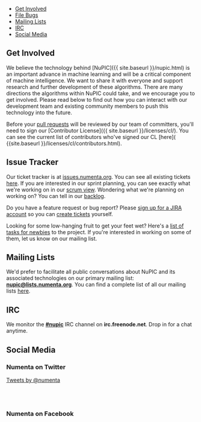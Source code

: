 <section>
    <nav class="toc">
        <ul>
            <li><a href="#get_involved">Get Involved</a></li>
            <li><a href="#issue_tracker">File Bugs</a></li>
            <li><a href="#mailing_lists">Mailing Lists</a></li>
            <li><a href="#irc">IRC</a></li>
            <li><a href="#social_media">Social Media</a></li>
        </ul>
    </nav>
</section>

## Get Involved

We believe the technology behind [NuPIC]({{ site.baseurl }}/nupic.html) is an important advance in machine learning and will be a critical component of machine intelligence.  We want to share it with everyone and support research and further development of these algorithms. There are many directions the algorithms within NuPIC could take, and we encourage you to get involved. Please read below to find out how you can interact with our development team and existing community members to push this technology into the future.

Before your [pull requests](https://help.github.com/articles/using-pull-requests) will be reviewed by our team of committers, you'll need to sign our [Contributor License]({{ site.baseurl }}/licenses/cl/). You can see the current list of contributors who've signed our CL [here]( {{site.baseurl }}/licenses/cl/contributors.html).

## Issue Tracker

Our ticket tracker is at [issues.numenta.org](https://issues.numenta.org). You can see all existing tickets [here](https://issues.numenta.org/browse/NPC). If you are interested in our sprint planning, you can see exactly what we're working on in our [scrum view](https://issues.numenta.org/secure/RapidBoard.jspa?rapidView=2). Wondering what we're planning on working on? You can tell in our [backlog](https://issues.numenta.org/secure/RapidBoard.jspa?rapidView=2&view=planning).

Do you have a feature request or bug report? Please [sign up for a JIRA account](https://issues.numenta.org/secure/Signup!default.jspa) so you can [create tickets](https://issues.numenta.org/secure/CreateIssue!default.jspa) yourself.

Looking for some low-hanging fruit to get your feet wet? Here's a [list of tasks for newbies](https://issues.numenta.org/issues/?jql=labels%20%3D%20newbie) to the project. If you're interested in working on some of them, let us know on our mailing list.

## Mailing Lists

We'd prefer to facilitate all public conversations about NuPIC and its associated technologies on our primary mailing list: __[nupic@lists.numenta.org](http://lists.numenta.org/mailman/listinfo/nupic_lists.numenta.org)__. You can find a complete list of all our mailing lists [here](http://lists.numenta.org/mailman/listinfo).

## IRC

We monitor the **<a href="irc://irc.freenode.net/nupic">#nupic</a>** IRC channel on **irc.freenode.net**. Drop in for a chat anytime.

## Social Media

### Numenta on Twitter

<a class="twitter-timeline" href="https://twitter.com/numenta" data-widget-id="332947348261060608">Tweets by @numenta</a>
<script>!function(d,s,id){var js,fjs=d.getElementsByTagName(s)[0],p=/^http:/.test(d.location)?'http':'https';if(!d.getElementById(id)){js=d.createElement(s);js.id=id;js.src=p+"://platform.twitter.com/widgets.js";fjs.parentNode.insertBefore(js,fjs);}}(document,"script","twitter-wjs");</script>

<br/>
<br/>

### Numenta on Facebook

<div class="fb-follow" data-href="https://www.facebook.com/pages/Numenta/321559142118" data-show-faces="true" data-width="450"></div>
